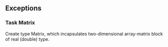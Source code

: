 ## Exceptions

### Task Matrix

Create type Matrix, which incapsulates two-dimensional array-matrix block of real (double) type.  

